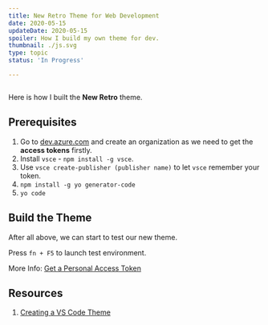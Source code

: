 ```yaml
---
title: New Retro Theme for Web Development
date: 2020-05-15
updateDate: 2020-05-15
spoiler: How I build my own theme for dev.
thumbnail: ./js.svg
type: topic
status: 'In Progress'

---
```


```toc
```

Here is how I built the **New Retro** theme.

## Prerequisites

1. Go to [dev.azure.com](https://dev.azure.com) and create an organization as we need to get the **access tokens** firstly.
2. Install `vsce` - `npm install -g vsce`.
3. Use `vsce create-publisher (publisher name)` to let `vsce` remember your token.
4. `npm install -g yo generator-code`
5. `yo code`

## Build the Theme

After all above, we can start to test our new theme.

Press `fn + F5` to launch test environment.



<!-- 3. Use `vsce login` to access your publisher. -->

<div class="link-box">

More Info: [Get a Personal Access Token](https://code.visualstudio.com/api/working-with-extensions/publishing-extension#get-a-personal-access-token)

</div>


## Resources

1. [Creating a VS Code Theme](https://css-tricks.com/creating-a-vs-code-theme/)

